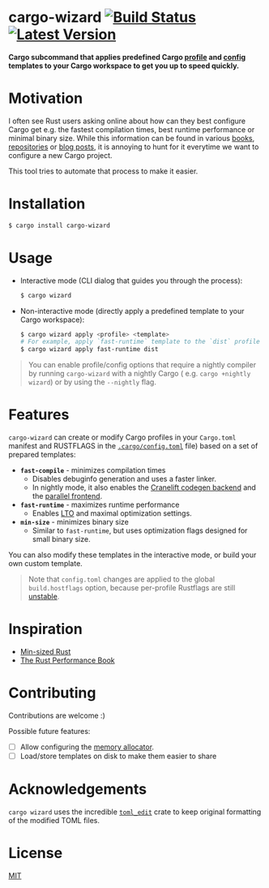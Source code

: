 # cargo-wizard [![Build Status]][actions] [![Latest Version]][crates.io]

[Build Status]: https://github.com/kobzol/cargo-wizard/actions/workflows/check.yml/badge.svg

[actions]: https://github.com/kobzol/cargo-wizard/actions?query=branch%3Amain

[Latest Version]: https://img.shields.io/crates/v/cargo-wizard.svg

[crates.io]: https://crates.io/crates/cargo-wizard

**Cargo subcommand that applies predefined Cargo [profile](https://doc.rust-lang.org/cargo/reference/profiles.html)
and [config](https://doc.rust-lang.org/cargo/reference/config.html#configuration-format) templates to your Cargo
workspace to get you up to speed quickly.**

# Motivation
I often see Rust users asking online about how can they best configure Cargo get e.g. the fastest compilation times,
best
runtime performance or minimal binary size. While this information can be found in
various [books](https://nnethercote.github.io/perf-book/build-configuration.html), [repositories](https://github.com/johnthagen/min-sized-rust)
or [blog posts](https://kobzol.github.io/rust/rustc/2023/10/21/make-rust-compiler-5percent-faster.html), it is annoying
to hunt for it everytime we want to configure a new Cargo project.

This tool tries to automate that process to make it easier.

# Installation

```bash
$ cargo install cargo-wizard
```

# Usage

- Interactive mode (CLI dialog that guides you through the process):
    ```bash
    $ cargo wizard
    ```
- Non-interactive mode (directly apply a predefined template to your Cargo workspace):
    ```bash
    $ cargo wizard apply <profile> <template>
    # For example, apply `fast-runtime` template to the `dist` profile
    $ cargo wizard apply fast-runtime dist
    ```

> You can enable profile/config options that require a nightly compiler by running `cargo-wizard` with a nightly Cargo (
> e.g. `cargo +nightly wizard`) or by using the `--nightly` flag.

# Features
`cargo-wizard` can create or modify Cargo profiles in your `Cargo.toml` manifest and RUSTFLAGS in
the [`.cargo/config.toml`](https://doc.rust-lang.org/cargo/reference/config.html#configuration-format) file) based on a
set of prepared templates:

- **`fast-compile`** - minimizes compilation times
    - Disables debuginfo generation and uses a faster linker.
    - In nightly mode, it also enables
      the [Cranelift codegen backend](https://nnethercote.github.io/perf-book/build-configuration.html#cranelift-codegen-back-end)
      and
      the [parallel frontend](https://nnethercote.github.io/perf-book/build-configuration.html#experimental-parallel-front-end).
- **`fast-runtime`** - maximizes runtime performance
    - Enables [LTO](https://doc.rust-lang.org/cargo/reference/profiles.html#lto) and maximal optimization settings.
- **`min-size`** - minimizes binary size
    - Similar to `fast-runtime`, but uses optimization flags designed for small binary size.

You can also modify these templates in the interactive mode, or build your own custom template.

> Note that `config.toml` changes are applied to the global `build.hostflags` option, because per-profile Rustflags are
> still [unstable](https://github.com/rust-lang/cargo/issues/10271).

# Inspiration

- [Min-sized Rust](https://github.com/johnthagen/min-sized-rust)
- [The Rust Performance Book](https://nnethercote.github.io/perf-book/build-configuration.html)

# Contributing
Contributions are welcome :)

Possible future features:

- [ ] Allow configuring
  the [memory allocator](https://nnethercote.github.io/perf-book/build-configuration.html#alternative-allocators).
- [ ] Load/store templates on disk to make them easier to share

# Acknowledgements

`cargo wizard` uses the incredible [`toml_edit`](https://docs.rs/toml_edit/latest/toml_edit/) crate to keep original
formatting of the modified TOML files.

# License
[MIT](LICENSE)
